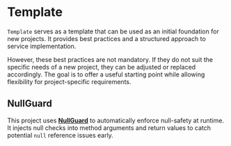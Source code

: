 # Template

`Template` serves as a template that can be used as an initial foundation for new projects. It provides best practices and a structured approach to service implementation.  

However, these best practices are not mandatory. If they do not suit the specific needs of a new project, they can be adjusted or replaced accordingly. The goal is to offer a useful starting point while allowing flexibility for project-specific requirements.

## NullGuard

This project uses **[NullGuard](https://github.com/Fody/NullGuard)** to automatically enforce null-safety at runtime. It injects null checks into method arguments and return values to catch potential `null` reference issues early.
